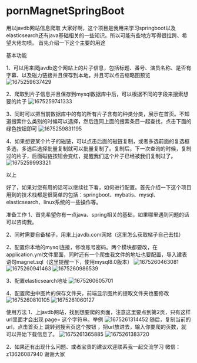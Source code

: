 # pornMagnetSpringBoot
用以javdb网站信息爬取
大家好啊，这个项目是我用来学习springboot以及elasticsearch还有java基础相关的一些知识。所以可能有些地方写得很拉跨、希望大佬勿喷。
首先介绍一下这个主要的用途

基本功能

1、可以用来爬javdb这个网站上的片子信息，包括标题、番号、演员名称、是否有字幕、以及磁力链接并且保存到本地，并且可以点击缩略图预览
![1675259637429](https://user-images.githubusercontent.com/105400068/216062166-bcc637b1-7ab6-44f2-9fc2-b8ad09cc83d5.png)




2、爬取到片子信息并且保存到mysql数据库中后，可以根据不同的字段来搜索想要的片子
![1675259741333](https://user-images.githubusercontent.com/105400068/216062446-0639221c-4b67-4784-b9bb-f3d096def72e.png)



3、同时可以把当前数据库中的有的所有片子含有的种类分类，展示在首页。不知道搜索什么类别的时候可以选择，然后连同上面的搜索条目一起查找，点击下面的绿色按钮即可
![1675259831195](https://user-images.githubusercontent.com/105400068/216062801-2beb5f0e-1f7f-41c6-8dca-9bb24939bc3c.png)



4、如果想要某个片子的磁链，可以点击后面的磁链复制，或者多选前面的复选框多选，多选后选择批量复制就可以批量复制了。复制后，下一次查询的时候，复制过的片子，后面磁链按钮会变红，提醒我们这个片子已经被我们复制过了。
![1675259993321](https://user-images.githubusercontent.com/105400068/216063478-348a94be-6e4c-4fd3-b634-6e108d7cd3b6.png)



以上

好了，如果对您有用的话可以继续往下看，如何进行配置。首先介绍一下这个项目用到的技术栈都是很简单的包括：springboot、mybatis、mysql、elasticsearch、linux系统的一些操作等。

准备工作
1、首先希望你有一点java、spring相关的基础，如果哪里遇到问题的话可以咨询我。

2、同时需要自备梯子，用来上javdb.com网站（这里怎么获取梯子自己去找）



2、配置你本地的mysql连接，修改账号密码。两个模块都要改，在application.yml文件里面，同时还有一个爬虫我文件的地址也要配置，导入建表语句magnet.sql（这里提醒一下，使用mysql8.0版本）
![1675260463081](https://user-images.githubusercontent.com/105400068/216065238-e383bc66-0b15-4b4b-ae1f-4533bc9ef100.png)
![1675260941463](https://user-images.githubusercontent.com/105400068/216067204-967af55c-fbac-4190-ae71-cf146d7b9f26.png)
![1675260986539](https://user-images.githubusercontent.com/105400068/216067391-64794a0c-1eec-485f-933f-091c4e9e8923.png)



3、配置elasticsearch地址
![1675260605701](https://user-images.githubusercontent.com/105400068/216065858-9692beec-de2e-4c3c-b64d-f873e90cf00c.png)

4、配置爬虫中图片的保存文件夹，前端显示图片的提取文件夹也要修改
![1675260810105](https://user-images.githubusercontent.com/105400068/216066738-0c409cf4-efc1-4139-933c-a530a0cb6627.png)
![1675261060127](https://user-images.githubusercontent.com/105400068/216067679-f48cc922-c6f4-44b5-9f39-bc853747e4ef.png)


使用方法
1、上javdb网站，找到想要爬的页面，注意这里要点到第2页，只有这样url里面才会出现 page= 这个字符串。举例
![1675261314452](https://user-images.githubusercontent.com/105400068/216068749-d1ed82f0-5e25-4359-9d85-a9ca721bdf5f.png)
随后，复制当前的url，点击首页上 跳转到搜索页这个按钮 ，把url放进去，输入你要爬的页数，就可以开始下载信息了。
![1675261365885](https://user-images.githubusercontent.com/105400068/216068935-d3b8f4d7-9c60-4d4d-9bb8-e8212e89e62d.png)
![1675261383720](https://user-images.githubusercontent.com/105400068/216068981-95b4376b-013c-4244-8800-3d595c85bb49.png)

2、如果还有出现什么问题、或者宝贵的建议欢迎联系我一起交流学习 微信：z13626087940 谢谢大家
